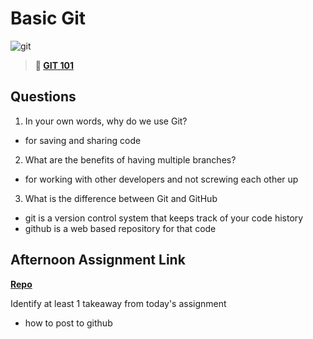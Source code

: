 # Basic Git

![git](https://git-scm.com/images/branching-illustration@2x.png)

> **📖 [GIT 101](https://codeworksacademy.com/fs-student-guide/resources/wk1/01-GIT)**

## Questions

1. In your own words, why do we use Git?

* for saving and sharing code

2. What are the benefits of having multiple branches?

* for working with other developers and not screwing each other up

3. What is the difference between Git and GitHub

* git is a version control system that keeps track of your code history
* github is a web based repository for that code
## Afternoon Assignment Link

**[Repo](https://github.com/BrysonBloom/<ASSIGNMENT_REPO>)**

Identify at least 1 takeaway from today's assignment
- how to post to github